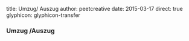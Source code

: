 title: Umzug/ Auszug 
author: peetcreative
date: 2015-03-17
direct: true
glyphicon: glyphicon-transfer

### Umzug /Auszug
